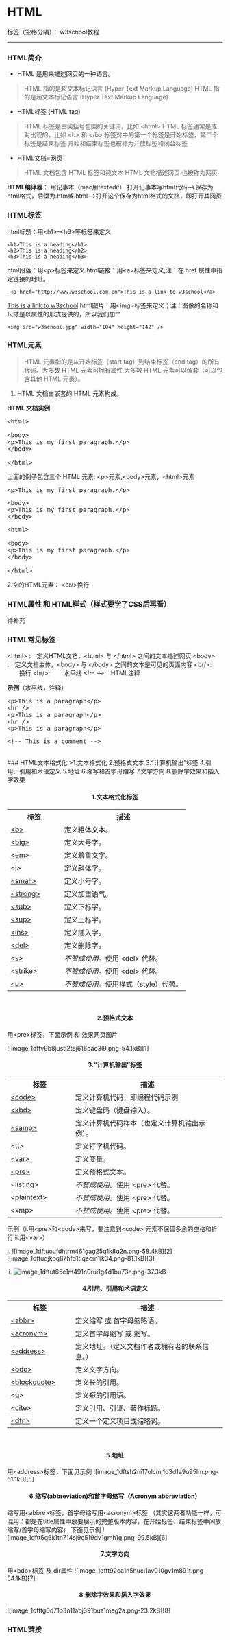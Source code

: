 ﻿# HTML

标签（空格分隔）： w3school教程

---
### HTML简介
- HTML 是用来描述网页的一种语言。
>HTML 指的是超文本标记语言 (Hyper Text Markup Language)
HTML 指的是超文本标记语言 (Hyper Text Markup Language)

- HTML标签 (HTML tag)
>HTML 标签是由尖括号包围的关键词，比如 &lt;html>
HTML 标签通常是成对出现的，比如 &lt;b&gt; 和 &lt;/b&gt;
标签对中的第一个标签是开始标签，第二个标签是结束标签
开始和结束标签也被称为开放标签和闭合标签

- HTML文档=网页
>HTML 文档包含 HTML 标签和纯文本
HTML 文档描述网页 也被称为网页

**HTML编译器**： 用记事本（mac用textedit）
打开记事本写html代码-->保存为html格式，后缀为.htm或.html-->打开这个保存为html格式的文档，即打开其网页

### HTML标签
html标题：用&lt;h1&gt;-&lt;h6&gt;等标签来定义
```
<h1>This is a heading</h1>
<h2>This is a heading</h2>
<h3>This is a heading</h3>
```
html段落：用&lt;p&gt;标签来定义
html链接：用&lt;a&gt;标签来定义;注：在 href 属性中指定链接的地址。
```
 <a href="http://www.w3school.com.cn">This is a link to w3school</a>
```
 <a href="http://www.w3school.com.cn">This is a link to w3school</a>
html图片：用&lt;img&gt;标签来定义；注：图像的名称和尺寸是以属性的形式提供的，所以我们加“”
```
<img src="w3school.jpg" width="104" height="142" />
```

### HTML元素
>HTML 元素指的是从开始标签（start tag）到结束标签（end tag）的所有代码。大多数 HTML 元素可拥有属性
大多数 HTML 元素可以嵌套（可以包含其他 HTML 元素）。

1. HTML 文档由嵌套的 HTML 元素构成。


**HTML 文档实例**

<pre>
&lt;html&gt;

&lt;body&gt;
&lt;p&gt;This is my first paragraph.&lt;/p&gt;
&lt;/body&gt;

&lt;/html&gt;
</pre>

<p>上面的例子包含三个 HTML 元素: &lt;p&gt;元素,&lt;body&gt;元素，&lt;html&gt;元素</p>


<pre>&lt;p&gt;This is my first paragraph.&lt;/p&gt;</pre>
<pre>
&lt;body&gt;
&lt;p&gt;This is my first paragraph.&lt;/p&gt;
&lt;/body&gt;
</pre>

<pre>
&lt;html&gt;

&lt;body&gt;
&lt;p&gt;This is my first paragraph.&lt;/p&gt;
&lt;/body&gt;

&lt;/html&gt;
</pre>

2.空的HTML元素：
&lt;br/&gt;换行
### HTML属性 和 HTML样式（样式要学了CSS后再看）
待补充

### HTML常见标签
&lt;html&gt; :&emsp;定义HTML文档，&lt;html&gt; 与 &lt;/html&gt; 之间的文本描述网页
&lt;body&gt; :&emsp;定义文档主体，&lt;body&gt; 与 &lt;/body&gt; 之间的文本是可见的页面内容
&lt;br/&gt;:  &emsp;&emsp;换行
&lt;hr/&gt;: &emsp;&emsp;水平线
&lt;!-- --&gt;:&ensp; HTML注释

**示例**（水平线，注释）
<pre>
&lt;p&gt;This is a paragraph&lt;/p&gt;
&lt;hr /&gt;
&lt;p&gt;This is a paragraph&lt;/p&gt;
&lt;hr /&gt;
&lt;p&gt;This is a paragraph&lt;/p&gt;
</pre>

<pre>
&lt;!-- This is a comment --&gt;
</pre>
<br/>
### HTML文本格式化
>1.文本格式化
2.预格式文本
3.“计算机输出”标签
4.引用、引用和术语定义
5.地址
6.缩写和首字母缩写
7.文字方向
8.删除字效果和插入字效果








<h4 style="text-align:center">1.文本格式化标签</h4>

<table class="dataintable">
<tr>
<th style="width:30%">标签</th>
<th style="width:70%">描述</th>
</tr>
<tr>
<td><a href="/tags/tag_font_style.asp">&lt;b&gt;</a></td>
<td>定义粗体文本。</td>
</tr>
<tr>
<td><a href="/tags/tag_font_style.asp">&lt;big&gt;</a></td>
<td>定义大号字。</td>
</tr>
<tr>
<td><a href="/tags/tag_phrase_elements.asp">&lt;em&gt;</a></td>
<td>定义着重文字。</td>
</tr>
<tr>
<td><a href="/tags/tag_font_style.asp">&lt;i&gt;</a></td>
<td>定义斜体字。</td>
</tr>
<tr>
<td><a href="/tags/tag_font_style.asp">&lt;small&gt;</a></td>
<td>定义小号字。</td>
</tr>
<tr>
<td><a href="/tags/tag_phrase_elements.asp">&lt;strong&gt;</a></td>
<td>定义加重语气。</td>
</tr>
<tr>
<td><a href="/tags/tag_sup.asp">&lt;sub&gt;</a></td>
<td>定义下标字。</td>
</tr>
<tr>
<td><a href="/tags/tag_sup.asp">&lt;sup&gt;</a></td>
<td>定义上标字。</td>
</tr>
<tr>
<td><a href="/tags/tag_ins.asp">&lt;ins&gt;</a></td>
<td>定义插入字。</td>
</tr>
<tr>
<td><a href="/tags/tag_del.asp">&lt;del&gt;</a></td>
<td>定义删除字。</td>
</tr>
<tr>
<td><a href="/tags/tag_strike.asp">&lt;s&gt;</a></td>
<td class="deprecated"><em>不赞成使用。</em>使用 &lt;del&gt; 代替。</td>
</tr>
<tr>
<td><a href="/tags/tag_strike.asp">&lt;strike&gt;</a></td>
<td class="deprecated"><em>不赞成使用。</em>使用 &lt;del&gt; 代替。</td>
</tr>
<tr>
<td><a href="/tags/tag_u.asp">&lt;u&gt;</a></td>
<td class="deprecated"><em>不赞成使用。</em>使用样式（style）代替。</td>
</tr>
</table>

<br/>
<h4 style="text-align:center">2.预格式文本</h4>
<p>用&lt;pre&gt;标签，下面示例 和 效果网页图片</p>
![image_1dftv9b8justl2t5j616oao3l9.png-54.1kB][1]
<br/>
<h4 style="text-align:center">3.“计算机输出”标签</h4>
<table class="dataintable">
<tr>
<th style="width:30%">标签</th>
<th style="width:70%">描述</th>
</tr>
<tr>
<td><a href="/tags/tag_phrase_elements.asp">&lt;code&gt;</a></td>
<td>定义计算机代码，即编程代码示例</td>
</tr>
<tr>
<td><a href="/tags/tag_phrase_elements.asp">&lt;kbd&gt;</a></td>
<td>定义键盘码（键盘输入）。</td>
</tr>
<tr>
<td><a href="/tags/tag_phrase_elements.asp">&lt;samp&gt;</a></td>
<td>定义计算机代码样本（也定义计算机输出示例）。</td>
</tr>
<tr>
<td><a href="/tags/tag_font_style.asp">&lt;tt&gt;</a></td>
<td>定义打字机代码。</td>
</tr>
<tr>
<td><a href="/tags/tag_phrase_elements.asp">&lt;var&gt;</a></td>
<td>定义变量。</td>
</tr>
<tr>
<td><a href="/tags/tag_pre.asp">&lt;pre&gt;</a></td>
<td>定义预格式文本。</td>
</tr>
<tr>
<td>&lt;listing&gt;</td>
<td class="deprecated"><em>不赞成使用。</em>使用 &lt;pre&gt; 代替。</td>
</tr>
<tr>
<td>&lt;plaintext&gt;</td>
<td class="deprecated"><em>不赞成使用。</em>使用 &lt;pre&gt; 代替。</td>
</tr>
<tr>
<td>&lt;xmp&gt;</td>
<td class="deprecated"><em>不赞成使用。</em>使用 &lt;pre&gt; 代替。</td>
</tr>
</table>
<p>示例（i.用&lt;pre&gt;和&lt;code&gt;来写，要注意到&lt;code&gt; 元素不保留多余的空格和折行 ii.用&lt;var&gt;）</p>
i.
![image_1dftuoufdhtrm461gag25q1k8q2n.png-58.4kB][2]<br/>
![image_1dftuqjkoq87hfd1tlqecm1ik34.png-81.1kB][3]

ii.
![image_1dftut65c1m491n0rui1g4d1bu73h.png-37.3kB][4]
<br/>
<h4 style="text-align:center">4.引用、引用和术语定义</h4>
<table class="dataintable">
<tr>
<th style="width:30%">标签</th>
<th style="width:70%">描述</th>
</tr>
<tr>
<td><a href="/tags/tag_abbr.asp">&lt;abbr&gt;</a></td>
<td>定义缩写 或 首字母缩略语。</td>
</tr>
<tr>
<td><a href="/tags/tag_acronym.asp">&lt;acronym&gt;</a></td>
<td>定义首字母缩写 或 缩写。</td>
</tr>
<tr>
<td><a href="/tags/tag_address.asp">&lt;address&gt;</a></td>
<td>定义地址。（定义文档作者或拥有者的联系信息。）</td>
</tr>
<tr>
<td><a href="/tags/tag_bdo.asp">&lt;bdo&gt;</a></td>
<td>定义文字方向。</td>
</tr>
<tr>
<td><a href="/tags/tag_blockquote.asp">&lt;blockquote&gt;</a></td>
<td>定义长的引用。</td>
</tr>
<tr>
<td><a href="/tags/tag_q.asp">&lt;q&gt;</a></td>
<td>定义短的引用语。</td>
</tr>
<tr>
<td><a href="/tags/tag_phrase_elements.asp">&lt;cite&gt;</a></td>
<td>定义引用、引证、著作标题。</td>
</tr>
<tr>
<td><a href="/tags/tag_phrase_elements.asp">&lt;dfn&gt;</a></td>
<td>定义一个定义项目或缩略词。</td>
</tr>
</table>
<br/>
<h4 style="text-align:center">5.地址</h4>
用&lt;address&gt;标签，下面见示例
![image_1dftsh2ni17olcmj1d3d1a9u95lm.png-51.1kB][5]
<br/>
<h4 style="text-align:center">6.缩写(abbreviation)和首字母缩写（Acronym abbreviation）</h4>
缩写用&lt;abbre&gt;标签，首字母缩写用&lt;acronym&gt;标签
（其实这两者功能一样，可混用：都是在title属性中放要展示的完整版本内容，在开始标签、结束标签中间放缩写/首字母缩写内容）
下面见示例
![image_1dftt5q6k1tn714sj9c519dv1gmh1g.png-99.5kB][6]
<br/>
<h4 style="text-align:center">7.文字方向</h4>
用&lt;bdo&gt;标签 及 dir属性
![image_1dftt92ca1n5huci1av010gv1m891t.png-54.1kB][7]
<br/>
<h4 style="text-align:center">8.删除字效果和插入字效果</h4>
![image_1dfttg0d71o3n11abj391bua1meg2a.png-23.2kB][8]

### HTML链接

 






























  [1]: http://static.zybuluo.com/PenguinFather/nl3uihp7egu5irxxqqp9aitb/image_1dftv9b8justl2t5j616oao3l9.png
  [2]: http://static.zybuluo.com/PenguinFather/q37ng8omznpdv2is8exuiher/image_1dftuoufdhtrm461gag25q1k8q2n.png
  [3]: http://static.zybuluo.com/PenguinFather/ptemrbjajt1wh7ijbr8sdo08/image_1dftuqjkoq87hfd1tlqecm1ik34.png
  [4]: http://static.zybuluo.com/PenguinFather/v4k3pf979wml114twaql6qe5/image_1dftut65c1m491n0rui1g4d1bu73h.png
  [5]: http://static.zybuluo.com/PenguinFather/darz48vif29rc1enl6mh3z6h/image_1dftsh2ni17olcmj1d3d1a9u95lm.png
  [6]: http://static.zybuluo.com/PenguinFather/2ndtqok2vvcb72epzur3kh3w/image_1dftt5q6k1tn714sj9c519dv1gmh1g.png
  [7]: http://static.zybuluo.com/PenguinFather/gz2h3kbtcyysonhaxtpo940c/image_1dftt92ca1n5huci1av010gv1m891t.png
  [8]: http://static.zybuluo.com/PenguinFather/slf168ry725qqh5fp8cedzzy/image_1dfttg0d71o3n11abj391bua1meg2a.png